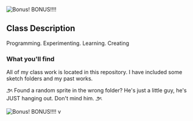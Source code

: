 
![Bonus! BONUS!!!! ](https://github.com/Alouux/CART-263/blob/main/Sketches/CART.png?raw=true)

## Class Description

Programming. Experimenting. Learning. Creating


### What you'll find

All of my class work is located in this repository. I have included some sketch folders and my past works. 

౨ৎ Found a random sprite in the wrong folder? He's just a little guy, he's JUST hanging out. Don't mind him. ౨ৎ


![Bonus! BONUS!!!! ](https://github.com/Alouux/CART-263/blob/main/Sketches/mochiman.png?raw=true)
v

